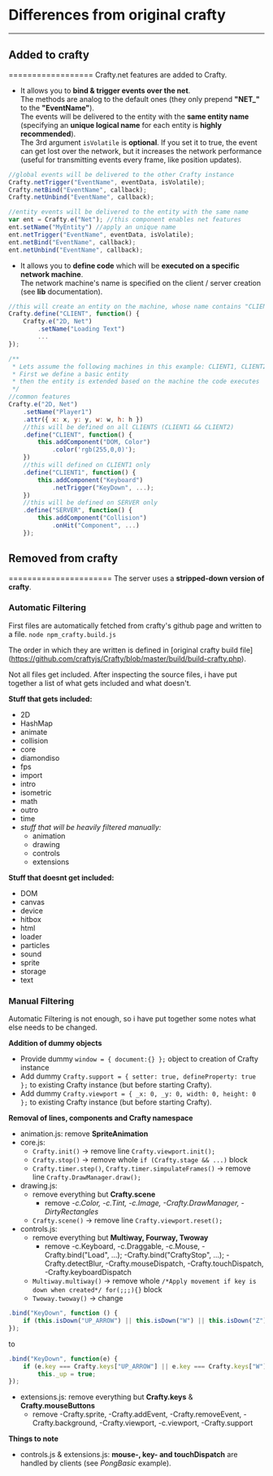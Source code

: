# Differences from original crafty
----------------------------------
## Added to crafty
==================
Crafty.net features are added to Crafty. 
* It allows you to __bind & trigger events over the net__.  
The methods are analog to the default ones (they only prepend **"NET_"** to the **"EventName"**).  
The events will be delivered to the entity with the __same entity name__ (specifying an __unique logical name__ for 
each entity is __highly recommended__).  
The 3rd argument `isVolatile` is __optional__. If you set it to true, the event can get lost over the network,
but it increases the network performance (useful for transmitting events every frame, like position updates).

```javascript
//global events will be delivered to the other Crafty instance
Crafty.netTrigger("EventName", eventData, isVolatile);
Crafty.netBind("EventName", callback);
Crafty.netUnbind("EventName", callback);

//entity events will be delivered to the entity with the same name
var ent = Crafty.e("Net"); //this component enables net features
ent.setName("MyEntity") //apply an unique name
ent.netTrigger("EventName", eventData, isVolatile);
ent.netBind("EventName", callback);
ent.netUnbind("EventName", callback);
```
* It allows you to __define code__ which will be __executed on a specific network machine__.  
The network machine's name is specified on the client / server creation (see __lib__ documentation). 

```javascript
//this will create an entity on the machine, whose name contains "CLIENT"
Crafty.define("CLIENT", function() {
	Crafty.e("2D, Net")
		.setName("Loading Text")
		...		
});

/**
 * Lets assume the following machines in this example: CLIENT1, CLIENT2, SERVER
 * First we define a basic entity
 * then the entity is extended based on the machine the code executes
 */
//common features
Crafty.e("2D, Net")
	.setName("Player1")
	.attr({ x: x, y: y, w: w, h: h })
	//this will be defined on all CLIENTS (CLIENT1 && CLIENT2)
	.define("CLIENT", function() {
		this.addComponent("DOM, Color")
		    .color('rgb(255,0,0)');
	})
	//this will defined on CLIENT1 only
	.define("CLIENT1", function() {
		this.addComponent("Keyboard")
		    .netTrigger("KeyDown", ...);
	})
	//this will be defined on SERVER only
	.define("SERVER", function() {
		this.addComponent("Collision")
		    .onHit("Component", ...)
	});
```

## Removed from crafty
======================
The server uses a __stripped-down version of crafty__.

### Automatic Filtering
First files are automatically fetched from crafty's github page and written to a file. `node npm_crafty.build.js`

The order in which they are written is defined in [original crafty build file]
(https://github.com/craftyjs/Crafty/blob/master/build/build-crafty.php).

Not all files get included. After inspecting the source files, i have put together a list of what
gets included and what doesn't.

**Stuff that gets included:**
* 2D
* HashMap
* animate
* collision
* core
* diamondiso
* fps
* import
* intro
* isometric
* math
* outro
* time
* _stuff that will be heavily filtered manually:_
  * animation
  * drawing
  * controls
  * extensions

**Stuff that doesnt get included:**
* DOM
* canvas
* device
* hitbox
* html
* loader
* particles
* sound
* sprite
* storage
* text

### Manual Filtering
Automatic Filtering is not enough, so i have put together some notes what else needs to be changed.

**Addition of dummy objects**
* Provide dummy `window = { document:{} };` object to creation of Crafty instance
* Add dummy `Crafty.support = { setter: true, defineProperty: true };` to existing Crafty instance
(but before starting Crafty).
* Add dummy `Crafty.viewport = { _x: 0, _y: 0, width: 0, height: 0 };` to existing Crafty instance
(but before starting Crafty).

**Removal of lines, components and Crafty namespace**
* animation.js: remove __SpriteAnimation__
* core.js: 
  * `Crafty.init()` -> remove line `Crafty.viewport.init();`
  * `Crafty.stop()` -> remove whole `if (Crafty.stage && ...)` block 
  * `Crafty.timer.step()`, `Crafty.timer.simpulateFrames()` -> remove line `Crafty.DrawManager.draw();`
* drawing.js: 
  * remove everything but __Crafty.scene__
    * remove _-c.Color, -c.Tint, -c.Image, -Crafty.DrawManager, -DirtyRectangles_
  * `Crafty.scene()` -> remove line `Crafty.viewport.reset();`
* controls.js:
  * remove everything but __Multiway, Fourway, Twoway__
    * remove -c.Keyboard, -c.Draggable, -c.Mouse, -Crafty.bind("Load", ...); -Crafty.bind("CraftyStop", ...);
-Crafty.detectBlur, -Crafty.mouseDispatch, -Crafty.touchDispatch, -Crafty.keyboardDispatch
  * `Multiway.multiway()` -> remove whole `/*Apply movement if key is down when created*/ for(;;;){}` block
  * `Twoway.twoway()` -> change 

```javascript
.bind("KeyDown", function () {
	if (this.isDown("UP_ARROW") || this.isDown("W") || this.isDown("Z")) this._up = true;
});
```
to
```javascript
.bind("KeyDown", function(e) {
	if (e.key === Crafty.keys["UP_ARROW"] || e.key === Crafty.keys["W"] || e.key === Crafty.keys["Z"])
		this._up = true;
});
```
* extensions.js: remove everything but __Crafty.keys__ & __Crafty.mouseButtons__
  * remove -Crafty.sprite, -Crafty.addEvent, -Crafty.removeEvent, -Crafty.background, -Crafty.viewport, 
-c.viewport, -Crafty.support

**Things to note**
  * controls.js & extensions.js: __mouse-, key- and touchDispatch__ are handled by clients (see _PongBasic_ example).
